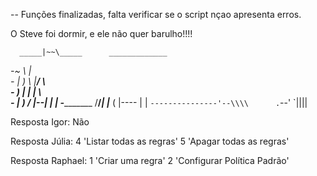 -- Funções finalizadas, falta verificar se o script nçao apresenta erros.

O Steve foi dormir, e ele não quer barulho!!!!

      _____|~~\_____      _____________
  _-~               \    |    \
  _-    | )     \    |__/   \   \
  _-         )   |   |  |     \  \
  _-    | )     /    |--|      |  |
 __-_______________ /__/_______|  |_________
(                |----         |  |
 `---------------'--\\\\      .`--'
                              `||||

Resposta Igor: Não

Resposta Júlia:
    4 'Listar todas as regras' 
    5 'Apagar todas as regras' 

Resposta Raphael: 
    1 'Criar uma regra' 
    2 'Configurar Política Padrão' 
